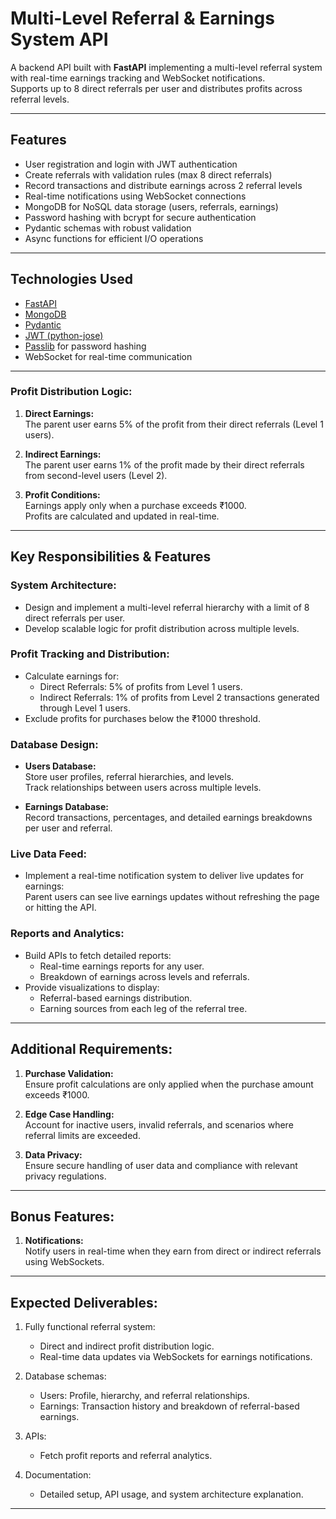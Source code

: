 # Multi-Level Referral & Earnings System API

A backend API built with **FastAPI** implementing a multi-level referral system with real-time earnings tracking and WebSocket notifications.  
Supports up to 8 direct referrals per user and distributes profits across referral levels.

---

## Features

- User registration and login with JWT authentication  
- Create referrals with validation rules (max 8 direct referrals)  
- Record transactions and distribute earnings across 2 referral levels  
- Real-time notifications using WebSocket connections  
- MongoDB for NoSQL data storage (users, referrals, earnings)  
- Password hashing with bcrypt for secure authentication  
- Pydantic schemas with robust validation  
- Async functions for efficient I/O operations  

---

## Technologies Used

- [FastAPI](https://fastapi.tiangolo.com/)  
- [MongoDB](https://www.mongodb.com/)  
- [Pydantic](https://pydantic.dev/)  
- [JWT (python-jose)](https://python-jose.readthedocs.io/)  
- [Passlib](https://passlib.readthedocs.io/) for password hashing  
- WebSocket for real-time communication  

---

### Profit Distribution Logic:
1. **Direct Earnings:**  
   The parent user earns 5% of the profit from their direct referrals (Level 1 users).

2. **Indirect Earnings:**  
   The parent user earns 1% of the profit made by their direct referrals from second-level users (Level 2).

3. **Profit Conditions:**  
   Earnings apply only when a purchase exceeds ₹1000.  
   Profits are calculated and updated in real-time.

---

## Key Responsibilities & Features

### System Architecture:
- Design and implement a multi-level referral hierarchy with a limit of 8 direct referrals per user.
- Develop scalable logic for profit distribution across multiple levels.

### Profit Tracking and Distribution:
- Calculate earnings for:  
  - Direct Referrals: 5% of profits from Level 1 users.  
  - Indirect Referrals: 1% of profits from Level 2 transactions generated through Level 1 users.
- Exclude profits for purchases below the ₹1000 threshold.

### Database Design:
- **Users Database:**  
  Store user profiles, referral hierarchies, and levels.  
  Track relationships between users across multiple levels.

- **Earnings Database:**  
  Record transactions, percentages, and detailed earnings breakdowns per user and referral.

### Live Data Feed:
- Implement a real-time notification system to deliver live updates for earnings:  
  Parent users can see live earnings updates without refreshing the page or hitting the API.

### Reports and Analytics:
- Build APIs to fetch detailed reports:  
  - Real-time earnings reports for any user.  
  - Breakdown of earnings across levels and referrals.
- Provide visualizations to display:  
  - Referral-based earnings distribution.  
  - Earning sources from each leg of the referral tree.

---

## Additional Requirements:
1. **Purchase Validation:**  
   Ensure profit calculations are only applied when the purchase amount exceeds ₹1000.

2. **Edge Case Handling:**  
   Account for inactive users, invalid referrals, and scenarios where referral limits are exceeded.

3. **Data Privacy:**  
   Ensure secure handling of user data and compliance with relevant privacy regulations.

---

## Bonus Features:
1. **Notifications:**  
   Notify users in real-time when they earn from direct or indirect referrals using WebSockets.

---

## Expected Deliverables:
1. Fully functional referral system:  
   - Direct and indirect profit distribution logic.  
   - Real-time data updates via WebSockets for earnings notifications.

2. Database schemas:  
   - Users: Profile, hierarchy, and referral relationships.  
   - Earnings: Transaction history and breakdown of referral-based earnings.

3. APIs:  
   - Fetch profit reports and referral analytics.

4. Documentation:  
   - Detailed setup, API usage, and system architecture explanation.

---
